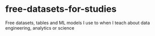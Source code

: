 # free-datasets-for-studies
Free datasets, tables and ML models I use to when I teach about data engineering, analytics or science
